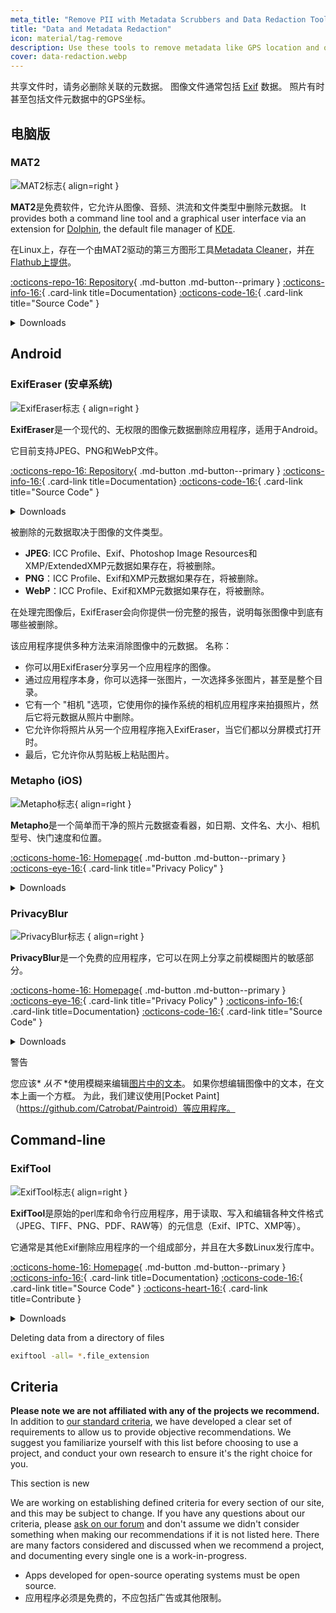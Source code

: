 ```yaml
---
meta_title: "Remove PII with Metadata Scrubbers and Data Redaction Tools - Privacy Guides"
title: "Data and Metadata Redaction"
icon: material/tag-remove
description: Use these tools to remove metadata like GPS location and other identifying information from photos and files you share.
cover: data-redaction.webp
---
```


共享文件时，请务必删除关联的元数据。 图像文件通常包括 [Exif](https://en.wikipedia.org/wiki/Exif) 数据。 照片有时甚至包括文件元数据中的GPS坐标。

## 电脑版

### MAT2

<div class="admonition recommendation" markdown>

![MAT2标志](assets/img/data-redaction/mat2.svg){ align=right }

**MAT2**是免费软件，它允许从图像、音频、洪流和文件类型中删除元数据。 It provides both a command line tool and a graphical user interface via an extension for [Dolphin](https://0xacab.org/jvoisin/mat2/-/tree/master/dolphin), the default file manager of [KDE](https://kde.org).

在Linux上，存在一个由MAT2驱动的第三方图形工具[Metadata Cleaner](https://gitlab.com/rmnvgr/metadata-cleaner)，并[在Flathub上提供](https://flathub.org/apps/details/fr.romainvigier.MetadataCleaner)。

[:octicons-repo-16: Repository](https://0xacab.org/jvoisin/mat2){ .md-button .md-button--primary }
[:octicons-info-16:](https://0xacab.org/jvoisin/mat2/-/blob/master/README.md){ .card-link title=Documentation}
[:octicons-code-16:](https://0xacab.org/jvoisin/mat2){ .card-link title="Source Code" }

<details class="downloads" markdown>
<summary>Downloads</summary>

- [:simple-windows11: Windows](https://pypi.org/project/mat2)
- [:simple-apple: macOS](https://0xacab.org/jvoisin/mat2#requirements-setup-on-macos-os-x-using-homebrew)
- [:simple-linux: Linux](https://pypi.org/project/mat2)
- [:octicons-globe-16: Web](https://0xacab.org/jvoisin/mat2#web-interface)

</details>

</div>

## Android

### ExifEraser (安卓系统)

<div class="admonition recommendation" markdown>

![ExifEraser标志](assets/img/data-redaction/exiferaser.svg) { align=right }

**ExifEraser**是一个现代的、无权限的图像元数据删除应用程序，适用于Android。

它目前支持JPEG、PNG和WebP文件。

[:octicons-repo-16: Repository](https://github.com/Tommy-Geenexus/exif-eraser){ .md-button .md-button--primary }
[:octicons-info-16:](https://github.com/Tommy-Geenexus/exif-eraser#readme){ .card-link title=Documentation}
[:octicons-code-16:](https://github.com/Tommy-Geenexus/exif-eraser){ .card-link title="Source Code" }

<details class="downloads" markdown>
<summary>Downloads</summary>

- [:simple-googleplay: Google Play](https://play.google.com/store/apps/details?id=com.none.tom.exiferaser)
- [:octicons-moon-16: Accrescent](https://accrescent.app/app/com.none.tom.exiferaser)
- [:simple-github: GitHub](https://github.com/Tommy-Geenexus/exif-eraser/releases)

</details>

</div>

被删除的元数据取决于图像的文件类型。

- **JPEG**: ICC Profile、Exif、Photoshop Image Resources和XMP/ExtendedXMP元数据如果存在，将被删除。
- **PNG**：ICC Profile、Exif和XMP元数据如果存在，将被删除。
- **WebP**：ICC Profile、Exif和XMP元数据如果存在，将被删除。

在处理完图像后，ExifEraser会向你提供一份完整的报告，说明每张图像中到底有哪些被删除。

该应用程序提供多种方法来消除图像中的元数据。 名称：

- 你可以用ExifEraser分享另一个应用程序的图像。
- 通过应用程序本身，你可以选择一张图片，一次选择多张图片，甚至是整个目录。
- 它有一个 "相机 "选项，它使用你的操作系统的相机应用程序来拍摄照片，然后它将元数据从照片中删除。
- 它允许你将照片从另一个应用程序拖入ExifEraser，当它们都以分屏模式打开时。
- 最后，它允许你从剪贴板上粘贴图片。

### Metapho (iOS)

<div class="admonition recommendation" markdown>

![Metapho标志](assets/img/data-redaction/metapho.jpg){ align=right }

**Metapho**是一个简单而干净的照片元数据查看器，如日期、文件名、大小、相机型号、快门速度和位置。

[:octicons-home-16: Homepage](https://zininworks.com/metapho){ .md-button .md-button--primary }
[:octicons-eye-16:](https://zininworks.com/privacy/){ .card-link title="Privacy Policy" }

<details class="downloads" markdown>
<summary>Downloads</summary>

- [:simple-appstore: App Store](https://apps.apple.com/us/app/metapho/id914457352)

</details>

</div>

### PrivacyBlur

<div class="admonition recommendation" markdown>

![PrivacyBlur标志](assets/img/data-redaction/privacyblur.svg) { align=right }

**PrivacyBlur**是一个免费的应用程序，它可以在网上分享之前模糊图片的敏感部分。

[:octicons-home-16: Homepage](https://privacyblur.app/){ .md-button .md-button--primary }
[:octicons-eye-16:](https://privacyblur.app/privacy.html){ .card-link title="Privacy Policy" }
[:octicons-info-16:](https://github.com/MATHEMA-GmbH/privacyblur#readme){ .card-link title=Documentation}
[:octicons-code-16:](https://github.com/MATHEMA-GmbH/privacyblur){ .card-link title="Source Code" }

<details class="downloads" markdown>
<summary>Downloads</summary>

- [:simple-googleplay: Google Play](https://play.google.com/store/apps/details?id=de.mathema.privacyblur)
- [:simple-appstore: App Store](https://apps.apple.com/us/app/privacyblur/id1536274106)

</details>

</div>

<div class="admonition warning" markdown>
<p class="admonition-title">警告</p>

您应该* *从不* *使用模糊来编辑[图片中的文本](https://bishopfox.com/blog/unredacter-tool-never-pixelation)。 如果你想编辑图像中的文本，在文本上画一个方框。 为此，我们建议使用[Pocket Paint]（https://github.com/Catrobat/Paintroid）等应用程序。

</div>

## Command-line

### ExifTool

<div class="admonition recommendation" markdown>

![ExifTool标志](assets/img/data-redaction/exiftool.png){ align=right }

**ExifTool**是原始的perl库和命令行应用程序，用于读取、写入和编辑各种文件格式（JPEG、TIFF、PNG、PDF、RAW等）的元信息（Exif、IPTC、XMP等）。

它通常是其他Exif删除应用程序的一个组成部分，并且在大多数Linux发行库中。

[:octicons-home-16: Homepage](https://exiftool.org){ .md-button .md-button--primary }
[:octicons-info-16:](https://exiftool.org/faq.html){ .card-link title=Documentation}
[:octicons-code-16:](https://github.com/exiftool/exiftool){ .card-link title="Source Code" }
[:octicons-heart-16:](https://exiftool.org/#donate){ .card-link title=Contribute }

<details class="downloads" markdown>
<summary>Downloads</summary>

- [:simple-windows11: Windows](https://exiftool.org)
- [:simple-apple: macOS](https://exiftool.org)
- [:simple-linux: Linux](https://exiftool.org)

</details>

</div>

<div class="admonition example" markdown>
<p class="admonition-title">Deleting data from a directory of files</p>

```bash
exiftool -all= *.file_extension
```

</div>

## Criteria

**Please note we are not affiliated with any of the projects we recommend.** In addition to [our standard criteria](about/criteria.md), we have developed a clear set of requirements to allow us to provide objective recommendations. We suggest you familiarize yourself with this list before choosing to use a project, and conduct your own research to ensure it's the right choice for you.

<div class="admonition example" markdown>
<p class="admonition-title">This section is new</p>

We are working on establishing defined criteria for every section of our site, and this may be subject to change. If you have any questions about our criteria, please [ask on our forum](https://discuss.privacyguides.net/latest) and don't assume we didn't consider something when making our recommendations if it is not listed here. There are many factors considered and discussed when we recommend a project, and documenting every single one is a work-in-progress.

</div>

- Apps developed for open-source operating systems must be open source.
- 应用程序必须是免费的，不应包括广告或其他限制。
